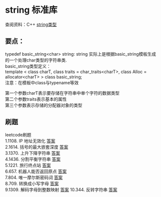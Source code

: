 
# string 标准库

查阅资料：C++ [string类型](http://www.cplusplus.com/reference/string/string/)

## 要点：
typedef basic_string\<char\> string: string 实际上是根据basic_string模板生成的一个处理char类型的字符串类.  
basic_string类型定义：  
template \< class charT,  class traits = char_traits\<charT\>, class Alloc = allocator\<charT\>  \> class basic_string;  
注意：在模板中class与typename等效

第一个参数charT表示要存储在字符串中单个字符的数据类型      
第二个参数traits表示基本的属性  
第三个参数表示存储的分配器对象的类型  

## 刷题
leetcode刷题  
1.1108. IP 地址无效化       [答案](chapter-1-1.md)  
2.1614. 括号的最大嵌套深度  [答案](chapter-1-2.md)  
3.1370. 上升下降字符串      [答案](chapter-1-3.md)  
4.1436. 分割平衡字符串      [答案](chapter-1-4.md)  
5.1221. 旅行终点站          [答案](chapter-1-5.md)  
6.657.  机器人能否返回原点 [答案](chapter-1-6.md)  
7.804. 唯一摩尔斯密码词     [答案](chapter-1-7.md)  
8.709. 转换成小写字母       [答案](chapter-1-8.md)   
9.1309. 解码字母到整数映射    [答案](chapter-1-9.md) 
10.344. 反转字符串           [答案](chapter-1-10.md) 







